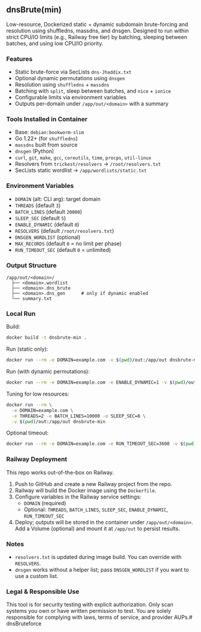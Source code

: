 ## dnsBrute(min)

Low-resource, Dockerized static + dynamic subdomain brute-forcing and resolution using shuffledns, massdns, and dnsgen. Designed to run within strict CPU/IO limits (e.g., Railway free tier) by batching, sleeping between batches, and using low CPU/IO priority.

### Features
- Static brute-force via SecLists `dns-Jhaddix.txt`
- Optional dynamic permutations using `dnsgen`
- Resolution using `shuffledns` + `massdns`
- Batching with `split`, sleep between batches, and `nice` + `ionice`
- Configurable limits via environment variables
- Outputs per-domain under `/app/out/<domain>` with a summary

### Tools Installed in Container
- Base: `debian:bookworm-slim`
- Go 1.22+ (for `shuffledns`)
- `massdns` built from source
- `dnsgen` (Python)
- `curl`, `git`, `make`, `gcc`, `coreutils`, `time`, `procps`, `util-linux`
- Resolvers from `trickest/resolvers` -> `/root/resolvers.txt`
- SecLists static wordlist -> `/app/wordlists/static.txt`

### Environment Variables
- `DOMAIN` (alt: CLI arg): target domain
- `THREADS` (default `3`)
- `BATCH_LINES` (default `20000`)
- `SLEEP_SEC` (default `5`)
- `ENABLE_DYNAMIC` (default `0`)
- `RESOLVERS` (default `/root/resolvers.txt`)
- `DNSGEN_WORDLIST` (optional)
- `MAX_RECORDS` (default `0` = no limit per phase)
- `RUN_TIMEOUT_SEC` (default `0` = unlimited)

### Output Structure
```
/app/out/<domain>/
  ├── <domain>.wordlist
  ├── <domain>.dns_brute
  ├── <domain>.dns_gen      # only if dynamic enabled
  └── summary.txt
```

### Local Run
Build:

```bash
docker build -t dnsbrute-min .
```

Run (static only):

```bash
docker run --rm -e DOMAIN=example.com -v $(pwd)/out:/app/out dnsbrute-min
```

Run (with dynamic permutations):

```bash
docker run --rm -e DOMAIN=example.com -e ENABLE_DYNAMIC=1 -v $(pwd)/out:/app/out dnsbrute-min
```

Tuning for low resources:

```bash
docker run --rm \
  -e DOMAIN=example.com \
  -e THREADS=2 -e BATCH_LINES=10000 -e SLEEP_SEC=8 \
  -v $(pwd)/out:/app/out dnsbrute-min
```

Optional timeout:

```bash
docker run --rm -e DOMAIN=example.com -e RUN_TIMEOUT_SEC=3600 -v $(pwd)/out:/app/out dnsbrute-min
```

### Railway Deployment
This repo works out-of-the-box on Railway.

1. Push to GitHub and create a new Railway project from the repo.
2. Railway will build the Docker image using the `Dockerfile`.
3. Configure variables in the Railway service settings:
   - `DOMAIN` (required)
   - Optional: `THREADS`, `BATCH_LINES`, `SLEEP_SEC`, `ENABLE_DYNAMIC`, `RUN_TIMEOUT_SEC`
4. Deploy; outputs will be stored in the container under `/app/out/<domain>`. Add a Volume (optional) and mount it at `/app/out` to persist results.

### Notes
- `resolvers.txt` is updated during image build. You can override with `RESOLVERS`.
- `dnsgen` works without a helper list; pass `DNSGEN_WORDLIST` if you want to use a custom list.

### Legal & Responsible Use
This tool is for security testing with explicit authorization. Only scan systems you own or have written permission to test. You are solely responsible for complying with laws, terms of service, and provider AUPs.# dnsBruteforce
